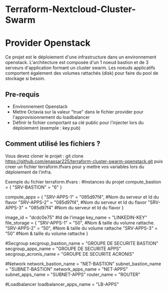 # Terraform-Nextcloud-Cluster-Swarm
# Provider Openstack

Ce projet est le déploiement d'une infrastructure dans un environnement openstack. L'architecture est composée d'un 1 noeud bastion et de 3 serveurs d'application formant un cluster swarm. Les noeuds applicatifs comportent également des volumes rattachés (disk) pour faire du pool de stockage si besoin.

## Pre-requis

* Environnement Openstack
* Mettre Octavia sur la valeur "true" dans le fichier provider pour l'approvisionnement du loadbalancer
* Définir le fichier comportant sa clé public pour l'injecter lors du déploiement (exemple : key.pub)

## Comment utilisé les fichiers ?

Vous devez cloner le projet : git clone https://github.com/enassar225/terraform-cluster-swarm-openstack.git puis creer un fichier terraform.tfvars pour y mettre vos variables lors du déploiement de l'infra.

Exemple du fichier terraform.tfvars :
#Instances du projet
compute_bastion = { "SRV-BASTION" = "6" }

compute_apps = {
  "SRV-APPS-1" = "085d97f4", #Nom du serveur et Id du flavor
  "SRV-APPS-2" = "085d97f4", #Nom du serveur et Id du flavor
  "SRV-APPS-3" = "085d97f4" #Nom du serveur et Id du flavor
}

image_id     = "dcdc0e75" #Id de l'image
key_name     = "LINKEDIN-KEY"
file_storage = { 
  "SRV-APPS-1" = "50", #Nom & taille du volume rattache. 
  "SRV-APPS-2" = "50", #Nom & taille du volume rattache
  "SRV-APPS-3" = "50" #Nom & taille du volume rattache
}

#Secgroup
secgroup_bastion_name = "GROUPE DE SECURITE BASTION"
secgroup_apps_name    = "GROUPE DE SECURITE APPS"
secgroup_acronis_name = "GROUPE DE SECURITE ACRONIS"


#Network
network_bastion_name = "NET-BASTION"
subnet_bastion_name  = "SUBNET-BASTION"
network_apps_name    = "NET-APPS"
subnet_apps_name     = "SUBNET-APPS"
router_name          = "ROUTER"

#Loadbalancer
loadbalancer_apps_name = "LB-APPS"
